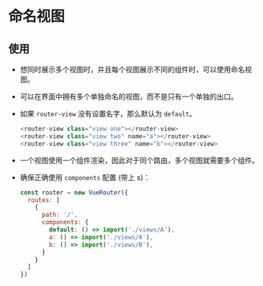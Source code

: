 # 命名视图

## 使用

*   想同时展示多个视图时，并且每个视图展示不同的组件时，可以使用命名视图。

*   可以在界面中拥有多个单独命名的视图，而不是只有一个单独的出口。

*   如果 `router-view` 没有设置名字，那么默认为 `default`。

    ```javascript
    <router-view class="view one"></router-view>
    <router-view class="view two" name="a"></router-view>
    <router-view class="view three" name="b"></router-view>
    ```

*   一个视图使用一个组件渲染，因此对于同个路由，多个视图就需要多个组件。

*   确保正确使用 `components` 配置 (带上 s)：

    ```javascript
    const router = new VueRouter({
      routes: [
        {
          path: '/',
          components: {
            default: () => import('./views/A'),
            a: () => import('./views/A'),
            b: () => import('./views/B'),
          }
        }
      ]
    })
    ```
